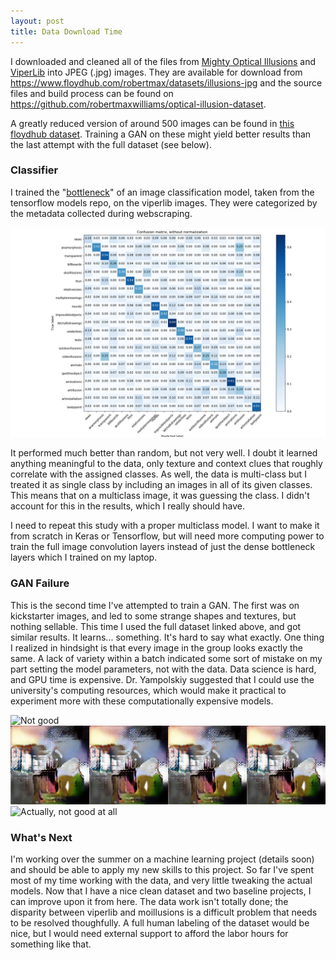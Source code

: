 ```yaml
---
layout: post
title: Data Download Time
---
```


I downloaded and cleaned all of the files from [Mighty Optical Illusions](https://www.moillusions.com/4-dots-illusion/)  and [ViperLib](http://viperlib.york.ac.uk/) into JPEG (.jpg) images. They are available for download from <https://www.floydhub.com/robertmax/datasets/illusions-jpg> and the source files and build process can be found on <https://github.com/robertmaxwilliams/optical-illusion-dataset>.

A greatly reduced version of around 500 images can be found in [this floydhub dataset](https://www.floydhub.com/robertmax/datasets/illusions-filtered). Training a GAN on these might yield better results than the last attempt with the full dataset (see below).

### Classifier

I trained the "[bottleneck](https://www.tensorflow.org/tutorials/image_retraining)" of an image classification model, taken from the tensorflow models repo, on the viperlib images. They were categorized by the metadata collected during webscraping. 

![better than random](images/confusion-illusion.png)

It performed much better than random, but not very well. I doubt it learned anything meaningful to the data, only texture and context clues that roughly correlate with the assigned classes. As well, the data is multi-class but I treated it as single class by including an images in all of its given classes. This means that on a multiclass image, it was guessing the class. I didn't account for this in the results, which I really should have. 

I need to repeat this study with a proper multiclass model. I want to make it from scratch in Keras or Tensorflow, but will need more computing power to train the full image convolution layers instead of just the dense bottleneck layers which I trained on my laptop.

### GAN Failure

This is the second time I've attempted to train a GAN. The first was on kickstarter images, and led to some strange shapes and textures, but nothing sellable. This time I used the full dataset linked above, and got similar results. It learns... something. It's hard to say what exactly. One thing I realized in hindsight is that every image in the group looks exactly the same. A lack of variety within a batch indicated some sort of mistake on my part setting the model parameters, not with the data. Data science is hard, and GPU time is expensive. Dr. Yampolskiy suggested that I could use the university's computing resources, which would make it practical to experiment more with these computationally expensive models.

![Not good](/images/000001.png")
![Better](/images/000263.png)
![Actually, not good at all](/images/000365.png")

### What's Next

I'm working over the summer on a machine learning project (details soon) and should be able to apply my new skills to this project. So far I've spent most of my time working with the data, and very little tweaking the actual models. Now that I have a nice clean dataset and two baseline projects, I can improve upon it from here. The data work isn't totally done; the disparity between viperlib and moillusions is a difficult problem that needs to be resolved thoughfully. A full human labeling of the dataset would be nice, but I would need external support to afford the labor hours for something like that.


